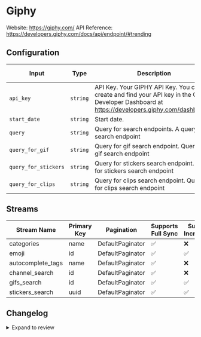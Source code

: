 # Giphy
Website: https://giphy.com/
API Reference: https://developers.giphy.com/docs/api/endpoint/#trending

## Configuration

| Input | Type | Description | Default Value |
|-------|------|-------------|---------------|
| `api_key` | `string` | API Key. Your GIPHY API Key. You can create and find your API key in the GIPHY Developer Dashboard at https://developers.giphy.com/dashboard/. |  |
| `start_date` | `string` | Start date.  |  |
| `query` | `string` | Query for search endpoints. A query for search endpoint | foo |
| `query_for_gif` | `string` | Query for gif search endpoint. Query for gif search endpoint | foo |
| `query_for_stickers` | `string` | Query for stickers search endpoint. Query for stickers search endpoint | foo |
| `query_for_clips` | `string` | Query for clips search endpoint. Query for clips search endpoint | foo |

## Streams
| Stream Name | Primary Key | Pagination | Supports Full Sync | Supports Incremental |
|-------------|-------------|------------|---------------------|----------------------|
| categories | name | DefaultPaginator | ✅ |  ❌  |
| emoji | id | DefaultPaginator | ✅ |  ✅  |
| autocomplete_tags | name | DefaultPaginator | ✅ |  ❌  |
| channel_search | id | DefaultPaginator | ✅ |  ❌  |
| gifs_search | id | DefaultPaginator | ✅ |  ✅  |
| stickers_search | uuid | DefaultPaginator | ✅ |  ✅  |

## Changelog

<details>
  <summary>Expand to review</summary>

| Version          | Date              | Pull Request | Subject        |
|------------------|-------------------|--------------|----------------|
| 0.0.16 | 2025-08-23 | [65390](https://github.com/airbytehq/airbyte/pull/65390) | Update dependencies |
| 0.0.15 | 2025-08-09 | [64588](https://github.com/airbytehq/airbyte/pull/64588) | Update dependencies |
| 0.0.14 | 2025-08-02 | [64191](https://github.com/airbytehq/airbyte/pull/64191) | Update dependencies |
| 0.0.13 | 2025-07-26 | [63888](https://github.com/airbytehq/airbyte/pull/63888) | Update dependencies |
| 0.0.12 | 2025-07-19 | [63505](https://github.com/airbytehq/airbyte/pull/63505) | Update dependencies |
| 0.0.11 | 2025-07-12 | [63148](https://github.com/airbytehq/airbyte/pull/63148) | Update dependencies |
| 0.0.10 | 2025-07-05 | [62610](https://github.com/airbytehq/airbyte/pull/62610) | Update dependencies |
| 0.0.9 | 2025-06-28 | [62188](https://github.com/airbytehq/airbyte/pull/62188) | Update dependencies |
| 0.0.8 | 2025-06-21 | [61793](https://github.com/airbytehq/airbyte/pull/61793) | Update dependencies |
| 0.0.7 | 2025-06-14 | [61265](https://github.com/airbytehq/airbyte/pull/61265) | Update dependencies |
| 0.0.6 | 2025-05-24 | [60352](https://github.com/airbytehq/airbyte/pull/60352) | Update dependencies |
| 0.0.5 | 2025-05-10 | [59970](https://github.com/airbytehq/airbyte/pull/59970) | Update dependencies |
| 0.0.4 | 2025-05-03 | [59440](https://github.com/airbytehq/airbyte/pull/59440) | Update dependencies |
| 0.0.3 | 2025-04-26 | [58318](https://github.com/airbytehq/airbyte/pull/58318) | Update dependencies |
| 0.0.2 | 2025-04-12 | [57763](https://github.com/airbytehq/airbyte/pull/57763) | Update dependencies |
| 0.0.1 | 2025-04-07 | [57503](https://github.com/airbytehq/airbyte/pull/57503) | Initial release by [@btkcodedev](https://github.com/btkcodedev) via Connector Builder |

</details>
